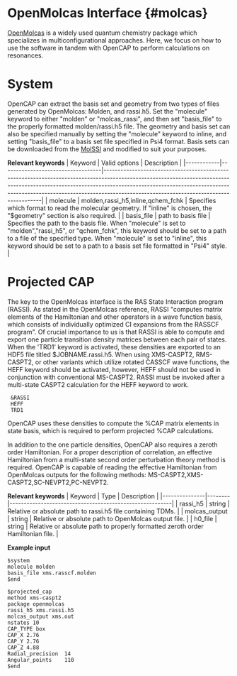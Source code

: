 OpenMolcas Interface {#molcas}
=============================

[OpenMolcas](https://molcas.gitlab.io/OpenMolcas/sphinx/) is a widely used quantum chemistry package which specializes in multiconfigurational approaches.
Here, we focus on how to use the software in tandem with OpenCAP to perform calculations on resonances. 

System
======

OpenCAP can extract the basis set and geometry from two types of files generated by OpenMolcas:
Molden, and rassi.h5. Set the "molecule" keyword to either "molden" or "molcas_rassi", and
then set "basis_file" to the properly formatted molden/rassi.h5 file. The geometry and 
basis set can also be specified manually by setting the "molecule" keyword to inline, and
setting "basis_file" to a basis set file specified in Psi4 format. Basis sets can be downloaded from the [MolSSI](https://www.basissetexchange.org/) and modified to suit your purposes.

__Relevant keywords__
| Keyword    | Valid options                     | Description                                                                                                                                                                                                                                                                                      |
|------------|-----------------------------------|--------------------------------------------------------------------------------------------------------------------------------------------------------------------------------------------------------------------------------------------------------------------------------------------------|
| molecule   | molden,rassi_h5,inline,qchem_fchk | Specifies which format to read the molecular geometry. If "inline" is chosen, the "$geometry" section is also required.                                                                                                                                                                          |
| basis_file | path to basis file                | Specifies the path to the basis file. When "molecule" is set to "molden","rassi_h5", or "qchem_fchk", this keyword should be set to a path to a file of the specified type. When "molecule" is set to  "inline", this keyword should be set to a path to a basis set file formatted in "Psi4" style. |

Projected CAP
=============

The key to the OpenMolcas interface is the RAS State Interaction program (RASSI). As stated
in the OpenMolcas reference, RASSI "computes matrix elements of the Hamiltonian and 
other operators in a wave function basis, which consists of individually optimized CI 
expansions from the RASSCF program". Of crucial importance to us is that RASSI is able to
compute and export one particle transition density matrices between each pair of states. 
When the 'TRD1' keyword is activated, these densities are exported to an HDF5 file 
titled $JOBNAME.rassi.h5. When using XMS-CASPT2, RMS-CASPT2, 
or other variants which utilize rotated CASSCF wave functions, the HEFF keyword should be activated, 
however, HEFF should not be used in conjunction with conventional MS-CASPT2. 
RASSI must be invoked after a multi-state CASPT2 calculation for the HEFF keyword to work. 


	 &RASSI
	 HEFF
	 TRD1

OpenCAP uses these densities to compute the 
%CAP matrix elements in state basis, which is required to perform projected %CAP 
calculations.

In addition to the one particle densities, OpenCAP also requires a zeroth order Hamiltonian.
For a proper description of correlation, an effective Hamiltonian from a multi-state 
second order perturbation theory method is required. OpenCAP is capable of reading the 
effective Hamiltonian from OpenMolcas outputs for the following methods: 
MS-CASPT2,XMS-CASPT2,SC-NEVPT2,PC-NEVPT2.

__Relevant keywords__
| Keyword | Type | Description |
|---------------|--------|---------------------------------------------------------|
| rassi_h5 | string | Relative or absolute path to rassi.h5 file containing TDMs.     |
| molcas_output | string | Relative or absolute path to OpenMolcas output file.   |
| h0_file | string | Relative or absolute path to properly formatted zeroth order Hamiltonian file.   |


__Example input__

    $system
    molecule molden
    basis_file xms.rasscf.molden
    $end

    $projected_cap
    method xms-caspt2
    package openmolcas
    rassi_h5 xms.rassi.h5
    molcas_output xms.out
    nstates 10
    CAP_TYPE box
    CAP_X 2.76
    CAP_Y 2.76
    CAP_Z 4.88
    Radial_precision  14
    Angular_points    110
    $end
